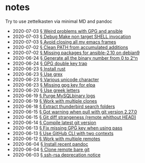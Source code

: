 # notes

Try to use zettelkasten via minimal MD and pandoc

[§2020-07-03T17:10:29Z]: /top/type/journal/2020-07-03-weird-problems-with-gpg-and-ansible.md "§2020-07-03T17:10:29Z Weird problems with GPG and ansible"
[§2020-07-03T12:53:19Z]: /top/type/debug/2020-07-03-debug-make-non-target-shell-invocation.md "§2020-07-03T12:53:19Z Debug Make non target SHELL invocation"
[§2020-07-03T11:23:15Z]: /top/type/fix/2020-07-03-avoid-closing-all-my-emacs-frames.md "§2020-07-03T11:23:15Z Avoid closing all my emacs frames"
[§2020-07-02T18:59:19Z]: /top/type/oneliner/2020-07-02-clean-path-from-accumulated-additions.md "§2020-07-02T18:59:19Z Clean PATH from accumulated additions"
[§2020-07-02T11:55:26Z]: /top/type/fix/2020-07-02-missing-packages-for-ansible210-on-debian9.md "§2020-07-02T11:55:26Z Missing packages for ansible-2.10 on debian9"
[§2020-06-24T19:38:38Z]: /top/type/oneliner/2020-06-24-generate-all-the-binary-number-from-0-to-2n.md "§2020-06-24T19:38:38Z Generate all the binary number from 0 to 2^n"
[§2020-06-24T12:32:39Z]: /top/type/fix/2020-06-24-gpg-double-key-trap.md "§2020-06-24T12:32:39Z GPG double key trap"
[§2020-06-23T13:51:47Z]: /top/type/howto/2020-06-23-install-rust.md "§2020-06-23T13:51:47Z Install rust"
[§2020-06-23T13:50:48Z]: /top/type/tool/2020-06-23-use-grex.md "§2020-06-23T13:50:48Z Use grex"
[§2020-06-23T11:02:50Z]: /top/type/reminder/2020-06-23-various-unicode-character.md "§2020-06-23T11:02:50Z Various unicode character"
[§2020-06-23T09:27:39Z]: /top/type/fix/2020-06-23-missing-gpg-key-for-elpa.md "§2020-06-23T09:27:39Z Missing gpg key for elpa"
[§2020-06-20T15:23:57Z]: /top/type/oneliner/2020-06-20-use-greek-letters.md "§2020-06-20T15:23:57Z Use greek letters"
[§2020-06-19T13:50:19Z]: /top/type/oneliner/2020-06-19-purge-mysqlbinary-logs.md "§2020-06-19T13:50:19Z Purge MySQLbinary logs"
[§2020-06-19T07:47:18Z]: /top/type/oneliner/2020-06-19-work-with-multiple-clones.md "§2020-06-19T07:47:18Z Work with multiple clones"
[§2020-06-18T08:51:11Z]: /top/type/journal/2020-06-18-extract-thunderbird-search-folders.md "§2020-06-18T08:51:11Z Extract thunderbird search folders"
[§2020-06-15T12:38:33Z]: /top/type/why/2020-06-15-got-warning-when-pull-with-git-version-2270.md "§2020-06-15T12:38:33Z Got warning when pull with git version 2.27.0"
[§2020-06-15T10:31:44Z]: /top/type/why/2020-06-15-git-diff-strangeness-remote-whithout-head.md "§2020-06-15T10:31:44Z Git diff strangeness (remote whithout HEAD)"
[§2020-06-14T17:57:08Z]: /top/type/howto/2020-06-14-compile-latest-git-version.md "§2020-06-14T17:57:08Z Compile latest git version"
[§2020-06-13T15:56:13Z]: /top/type/howto/2020-06-13-fix-missing-gpg-key-when-using-pass.md "§2020-06-13T15:56:13Z Fix missing GPG key when using pass"
[§2020-06-13T11:27:02Z]: /top/type/howto/2020-06-13-use-github-cli-with-two-contexts.md "§2020-06-13T11:27:02Z Use GitHub CLI with two contexts"
[§2020-06-12T11:11:38Z]: /top/type/howto/2020-06-12-work-with-multiple-remotes.md "§2020-06-12T11:11:38Z Work with multiple remotes"
[§2020-06-04T17:03:06Z]: /top/type/howto/2020-06-04-install-recent-pandoc.md "§2020-06-04T17:03:06Z Install recent pandoc"
[§2020-06-04T13:47:19Z]: /top/type/howto/2020-06-04-clone-remote-bare-git.md "§2020-06-04T13:47:19Z Clone remote bare git"
[§2020-06-03T10:32:03Z]: /top/type/journal/2020-06-03-sshrsa-deprecation-notice.md "§2020-06-03T10:32:03Z ssh-rsa deprecation notice"

- 2020-07-03 [§ Weird problems with GPG and ansible][§2020-07-03T17:10:29Z]
- 2020-07-03 [§ Debug Make non target SHELL invocation][§2020-07-03T12:53:19Z]
- 2020-07-03 [§ Avoid closing all my emacs frames][§2020-07-03T11:23:15Z]
- 2020-07-02 [§ Clean PATH from accumulated additions][§2020-07-02T18:59:19Z]
- 2020-07-02 [§ Missing packages for ansible-2.10 on debian9][§2020-07-02T11:55:26Z]
- 2020-06-24 [§ Generate all the binary number from 0 to 2^n][§2020-06-24T19:38:38Z]
- 2020-06-24 [§ GPG double key trap][§2020-06-24T12:32:39Z]
- 2020-06-23 [§ Install rust][§2020-06-23T13:51:47Z]
- 2020-06-23 [§ Use grex][§2020-06-23T13:50:48Z]
- 2020-06-23 [§ Various unicode character][§2020-06-23T11:02:50Z]
- 2020-06-23 [§ Missing gpg key for elpa][§2020-06-23T09:27:39Z]
- 2020-06-20 [§ Use greek letters][§2020-06-20T15:23:57Z]
- 2020-06-19 [§ Purge MySQLbinary logs][§2020-06-19T13:50:19Z]
- 2020-06-19 [§ Work with multiple clones][§2020-06-19T07:47:18Z]
- 2020-06-18 [§ Extract thunderbird search folders][§2020-06-18T08:51:11Z]
- 2020-06-15 [§ Got warning when pull with git version 2.27.0][§2020-06-15T12:38:33Z]
- 2020-06-15 [§ Git diff strangeness (remote whithout HEAD)][§2020-06-15T10:31:44Z]
- 2020-06-14 [§ Compile latest git version][§2020-06-14T17:57:08Z]
- 2020-06-13 [§ Fix missing GPG key when using pass][§2020-06-13T15:56:13Z]
- 2020-06-13 [§ Use GitHub CLI with two contexts][§2020-06-13T11:27:02Z]
- 2020-06-12 [§ Work with multiple remotes][§2020-06-12T11:11:38Z]
- 2020-06-04 [§ Install recent pandoc][§2020-06-04T17:03:06Z]
- 2020-06-04 [§ Clone remote bare git][§2020-06-04T13:47:19Z]
- 2020-06-03 [§ ssh-rsa deprecation notice][§2020-06-03T10:32:03Z]
